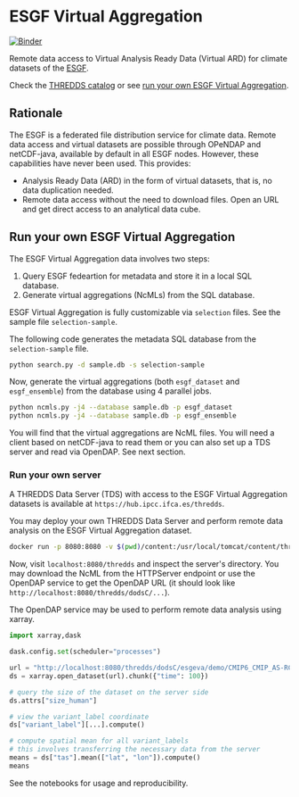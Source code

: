 # ESGF Virtual Aggregation

[![Binder](https://mybinder.org/badge_logo.svg)](https://mybinder.org/v2/gh/zequihg50/eva/HEAD?labpath=demo.ipynb)

Remote data access to Virtual Analysis Ready Data (Virtual ARD) for climate datasets of the [ESGF](https://esgf.llnl.gov/).

Check the [THREDDS catalog](https://hub.ipcc.ifca.es/thredds) or see [run your own ESGF Virtual Aggregation](#run).

## Rationale

The ESGF is a federated file distribution service for climate data. Remote data access and virtual datasets are possible through OPeNDAP and netCDF-java, available by default in all ESGF nodes. However, these capabilities have never been used. This provides:

- Analysis Ready Data (ARD) in the form of virtual datasets, that is, no data duplication needed.
- Remote data access without the need to download files. Open an URL and get direct access to an analytical data cube.

<a id="run"></a>
## Run your own ESGF Virtual Aggregation

The ESGF Virtual Aggregation data involves two steps:

1. Query ESGF fedeartion for metadata and store it in a local SQL database.
2. Generate virtual aggregations (NcMLs) from the SQL database.

ESGF Virtual Aggregation is fully customizable via `selection` files. See the sample file `selection-sample`.

The following code generates the metadata SQL database from the `selection-sample` file.

```bash
python search.py -d sample.db -s selection-sample
```

Now, generate the virtual aggregations (both `esgf_dataset` and `esgf_ensemble`) from the database using 4 parallel jobs.

```bash
python ncmls.py -j4 --database sample.db -p esgf_dataset
python ncmls.py -j4 --database sample.db -p esgf_ensemble
```

You will find that the virtual aggregations are NcML files. You will need a client based on netCDF-java to read them
or you can also set up a TDS server and read via OpenDAP. See next section.

### Run your own server

A THREDDS Data Server (TDS) with access to the ESGF Virtual Aggregation datasets is available at `https://hub.ipcc.ifca.es/thredds`.

You may deploy your own THREDDS Data Server and perform remote data analysis on the ESGF Virtual Aggregation
dataset.

```bash
docker run -p 8080:8080 -v $(pwd)/content:/usr/local/tomcat/content/thredds unidata/thredds-docker:5.0-beta7
```

Now, visit `localhost:8080/thredds` and inspect the server's directory. You may download the NcML from the HTTPServer
endpoint or use the OpenDAP service to get the OpenDAP URL (it should look like `http://localhost:8080/thredds/dodsC/...`).

The OpenDAP service may be used to perform remote data analysis using xarray.

```python
import xarray,dask

dask.config.set(scheduler="processes")

url = "http://localhost:8080/thredds/dodsC/esgeva/demo/CMIP6_CMIP_AS-RCEC_TaiESM1_historical_day_tas_gn_v20200626_esgf.ceda.ac.uk.ncml"
ds = xarray.open_dataset(url).chunk({"time": 100})

# query the size of the dataset on the server side
ds.attrs["size_human"]

# view the variant_label coordinate
ds["variant_label"][...].compute()

# compute spatial mean for all variant_labels
# this involves transferring the necessary data from the server
means = ds["tas"].mean(["lat", "lon"]).compute()
means
```

See the notebooks for usage and reproducibility.
